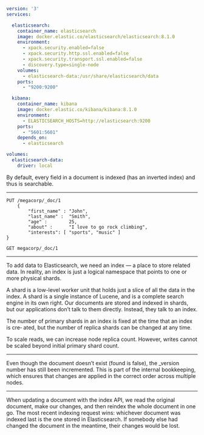 ```yaml
version: '3'
services:

  elasticsearch:
    container_name: elasticsearch
    image: docker.elastic.co/elasticsearch/elasticsearch:8.1.0
    environment:
      - xpack.security.enabled=false
      - xpack.security.http.ssl.enabled=false
      - xpack.security.transport.ssl.enabled=false
      - discovery.type=single-node
    volumes:
      - elasticsearch-data:/usr/share/elasticsearch/data
    ports:
      - "9200:9200"

  kibana:
    container_name: kibana
    image: docker.elastic.co/kibana/kibana:8.1.0
    environment:
      - ELASTICSEARCH_HOSTS=http://elasticsearch:9200
    ports:
      - "5601:5601"
    depends_on:
      - elasticsearch

volumes:
  elasticsearch-data:
    driver: local
```


By default, every field in a document is indexed (has an inverted index) and thus is searchable.

---

```shell
PUT /megacorp/_doc/1
    {
        "first_name" : "John",
        "last_name" :  "Smith",
        "age" :        25,
        "about" :      "I love to go rock climbing",
        "interests": [ "sports", "music" ]
}
```

```shell
GET megacorp/_doc/1
```

---
To add data to Elasticsearch, we need an index — a place to store related data. In reality, an index is just a logical namespace that points to one or more physical shards.

A shard is a low-level worker unit that holds just a slice of all the data in the index. A shard is a single instance of Lucene, and is a complete search engine in its own right. Our documents are stored and indexed in shards, but our applications don’t talk to them directly. Instead, they talk to an index.

The number of primary shards in an index is fixed at the time that an index is cre‐ ated, but the number of replica shards can be changed at any time.

To scale reads, we can increase node replica count. However, writes cannot be scaled beyond initial primary shard count.

---

Even though the document doesn’t exist (found is false), the _version number has still been incremented. This is part of the internal bookkeeping, which ensures that changes are applied in the correct order across multiple nodes.

---

When updating a document with the index API, we read the original document, make our changes, and then reindex the whole document in one go. The most recent indexing request wins: whichever document was indexed last is the one stored in Elasticsearch. If somebody else had changed the document in the meantime, their changes would be lost.
